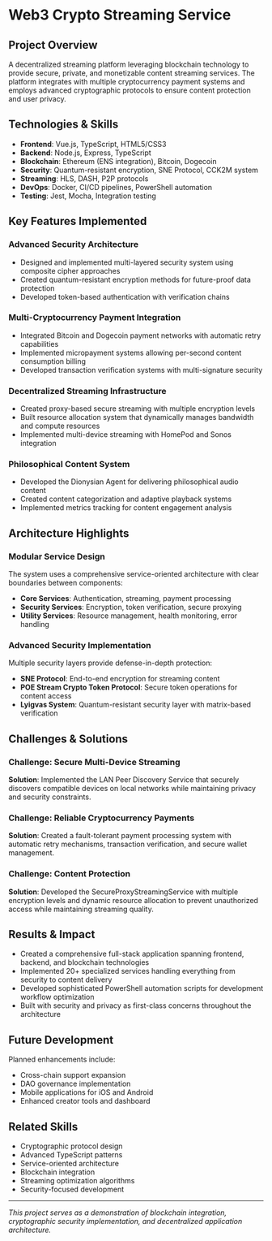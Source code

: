 # Web3 Crypto Streaming Service

## Project Overview

A decentralized streaming platform leveraging blockchain technology to provide secure, private, and monetizable content streaming services. The platform integrates with multiple cryptocurrency payment systems and employs advanced cryptographic protocols to ensure content protection and user privacy.

## Technologies & Skills

- **Frontend**: Vue.js, TypeScript, HTML5/CSS3
- **Backend**: Node.js, Express, TypeScript
- **Blockchain**: Ethereum (ENS integration), Bitcoin, Dogecoin
- **Security**: Quantum-resistant encryption, SNE Protocol, CCK2M system
- **Streaming**: HLS, DASH, P2P protocols
- **DevOps**: Docker, CI/CD pipelines, PowerShell automation
- **Testing**: Jest, Mocha, Integration testing

## Key Features Implemented

### Advanced Security Architecture

- Designed and implemented multi-layered security system using composite cipher approaches
- Created quantum-resistant encryption methods for future-proof data protection
- Developed token-based authentication with verification chains

### Multi-Cryptocurrency Payment Integration

- Integrated Bitcoin and Dogecoin payment networks with automatic retry capabilities
- Implemented micropayment systems allowing per-second content consumption billing
- Developed transaction verification systems with multi-signature security

### Decentralized Streaming Infrastructure

- Created proxy-based secure streaming with multiple encryption levels
- Built resource allocation system that dynamically manages bandwidth and compute resources
- Implemented multi-device streaming with HomePod and Sonos integration

### Philosophical Content System

- Developed the Dionysian Agent for delivering philosophical audio content
- Created content categorization and adaptive playback systems
- Implemented metrics tracking for content engagement analysis

## Architecture Highlights

### Modular Service Design

The system uses a comprehensive service-oriented architecture with clear boundaries between components:

- **Core Services**: Authentication, streaming, payment processing
- **Security Services**: Encryption, token verification, secure proxying
- **Utility Services**: Resource management, health monitoring, error handling

### Advanced Security Implementation

Multiple security layers provide defense-in-depth protection:

- **SNE Protocol**: End-to-end encryption for streaming content
- **POE Stream Crypto Token Protocol**: Secure token operations for content access
- **Lyigvas System**: Quantum-resistant security layer with matrix-based verification

## Challenges & Solutions

### Challenge: Secure Multi-Device Streaming

**Solution**: Implemented the LAN Peer Discovery Service that securely discovers compatible devices on local networks while maintaining privacy and security constraints.

### Challenge: Reliable Cryptocurrency Payments

**Solution**: Created a fault-tolerant payment processing system with automatic retry mechanisms, transaction verification, and secure wallet management.

### Challenge: Content Protection

**Solution**: Developed the SecureProxyStreamingService with multiple encryption levels and dynamic resource allocation to prevent unauthorized access while maintaining streaming quality.

## Results & Impact

- Created a comprehensive full-stack application spanning frontend, backend, and blockchain technologies
- Implemented 20+ specialized services handling everything from security to content delivery
- Developed sophisticated PowerShell automation scripts for development workflow optimization
- Built with security and privacy as first-class concerns throughout the architecture

## Future Development

Planned enhancements include:

- Cross-chain support expansion
- DAO governance implementation
- Mobile applications for iOS and Android
- Enhanced creator tools and dashboard

## Related Skills

- Cryptographic protocol design
- Advanced TypeScript patterns
- Service-oriented architecture
- Blockchain integration
- Streaming optimization algorithms
- Security-focused development

---

*This project serves as a demonstration of blockchain integration, cryptographic security implementation, and decentralized application architecture.*